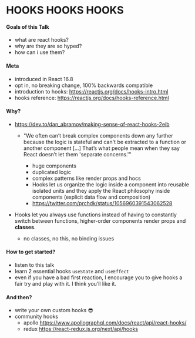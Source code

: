 # HOOKS HOOKS HOOKS

#### Goals of this Talk

-   what are react hooks?
-   why are they are so hyped?
-   how can i use them?

#### Meta

-   introduced in React 16.8
-   opt in, no breaking change, 100% backwards compatible
-   introduction to hooks: https://reactjs.org/docs/hooks-intro.html
-   hooks reference: https://reactjs.org/docs/hooks-reference.html

#### Why?

-   https://dev.to/dan_abramov/making-sense-of-react-hooks-2eib

    -   "We often can’t break complex components down any further because the logic is stateful and can't be extracted to a function or another component [...] That’s what people mean when they say React doesn’t let them 'separate concerns.'"

        -   huge components
        -   duplicated logic
        -   complex patterns like render props and hocs
        -   Hooks let us organize the logic inside a component into reusable isolated units and they apply the React philosophy inside components (explicit data flow and composition)
        -   https://twitter.com/prchdk/status/1056960391543062528

-   Hooks let you always use functions instead of having to constantly switch between functions, higher-order components render props and **classes**.
    -   no classes, no this, no binding issues

#### How to get started?

-   listen to this talk
-   learn 2 essential hooks `useState` and `useEffect`
-   even if you have a bad first reaction, I encourage you to give hooks a fair try and play with it. I think you’ll like it.

#### And then?

-   write your own custom hooks :sunglasses:
-   community hooks
    -   apollo https://www.apollographql.com/docs/react/api/react-hooks/
    -   redux https://react-redux.js.org/next/api/hooks
